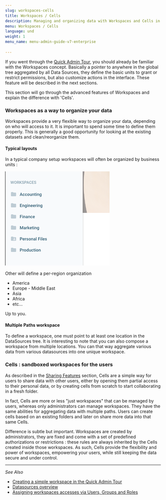 ```yaml
---
slug: workspaces-cells
title: Workspaces / Cells
description: Managing and organizing data with Workspaces and Cells in Pydio Cells.
menu: Workspaces / Cells
language: und
weight: 1
menu_name: menu-admin-guide-v7-enterprise

---
```

If you went through the [Quick Admin Tour](https://docs.pydio.com/en/docs/cells/v4/quick-admin-tour), you should already be familiar with the Workspaces concept. Basically a pointer to anywhere in the global tree aggregated by all Data Sources, they define the basic units to grant or restrict permissions, but also customize actions in the interface. These feature will be described in the next sections.

This section will go through the advanced features of Workspaces and explain the difference with 'Cells'.

### Workspaces as a way to organize your data

Workspaces provide a very flexible way to organize your data, depending on who will access to it. It is important to spend some time to define them properly. This is generally a good opportunity for looking at the existing datasets and clean/reorganize them. 

#### Typical layouts

In a typical company setup workspaces will often be organized by business units : 

![](../images/5_securing_your_data/workspaces-layouts.png)

Other will define a per-region organization

- America
- Europe - Middle East
- Asia
- Africa
- etc... 

Up to you. 

#### Multiple Paths workspace

To define a workspace, one must point to at least one location in the DataSources tree. It is interesting to note that you can also compose a workspace from multiple locations. You can that way aggregate various data from various datasources into one unique workspace.

### Cells : sandboxed workspaces for the users

As described in the [Sharing Features](https://docs.pydio.com/en/docs/cells/v4/sharing-features) section, Cells are a simple way for users to share data with other users, either by opening them partial access to their personal data, or by creating cells from scratch to start collaborating in a fresh folder. 

In fact, Cells are more or less "just workspaces" that can be managed by users, whereas only administrators can manage workspaces. They have the same abilities for aggregating data with multiple paths. Users can create cells based on an existing folders and later on share more data into that same Cells. 

Difference is subtle but important. Workspaces are created by administrators, they are fixed and come with a set of predefined authorizations or restrictions : these rules are always inherited by the Cells created inside those workspaces. As such, Cells provide the flexibility and power of workspaces, empowering your users, while still keeping the data secure and under control.

------
_See Also_

- [Creating a simple workspace in the Quick Admin Tour](https://docs.pydio.com/en/docs/cells/v4/quick-admin-tour)
- [Datasources overview](https://docs.pydio.com/en/docs/cells/v4/datasources-overview)
- [Assigning workspaces accesses via Users, Groups and Roles](/cells-v4/admin-guide/secure-your-data/role-based-access-control/)
